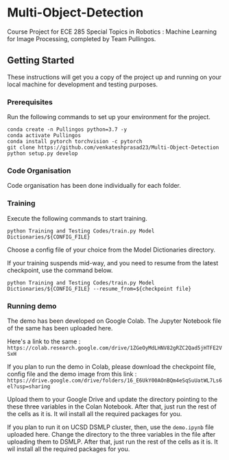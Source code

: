# Multi-Object-Detection

Course Project for ECE 285 Special Topics in Robotics : Machine Learning for Image Processing, completed by Team Pullingos.

## Getting Started

These instructions will get you a copy of the project up and running on your local machine for development and testing purposes.

### Prerequisites

Run the following commands to set up your environment for the project.

```
conda create -n Pullingos python=3.7 -y
conda activate Pullingos
conda install pytorch torchvision -c pytorch
git clone https://github.com/venkateshprasad23/Multi-Object-Detection
python setup.py develop
```
### Code Organisation

Code organisation has been done individually for each folder.

### Training

Execute the following commands to start training.
```
python Training and Testing Codes/train.py Model Dictionaries/${CONFIG_FILE}
```
Choose a config file of your choice from the Model Dictionaries directory.

If your training suspends mid-way, and you need to resume from the latest checkpoint, use the command below.

```
python Training and Testing Codes/train.py Model Dictionaries/${CONFIG_FILE} --resume_from=${checkpoint file}
```

### Running demo

The demo has been developed on Google Colab. The Jupyter Notebook file of the same has been uploaded here.

Here's a link to the same : ```https://colab.research.google.com/drive/1ZGeOyMdLHNV82gRZC2Qad5jHTFE2VSxH```

If you plan to run the demo in Colab, please download the checkpoint file, config file and the demo image
from this link : ```https://drive.google.com/drive/folders/16_E6UkY00AOnBQm4eSqSuUatWL7Ls6el?usp=sharing```

Upload them to your Google Drive and update the directory pointing to the these three variables in the Colan Notebook. After that, just run the rest of the cells as it is. It wil install all the required packages for you.

If you plan to run it on UCSD DSMLP cluster, then, use the ```demo.ipynb``` file uploaded here. Change the directory to the three variables in the file after uploading them to DSMLP. After that, just run the rest of the cells as it is. It wil install all the required packages for you.



